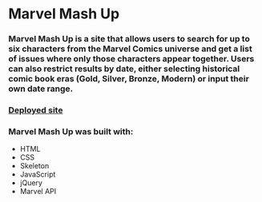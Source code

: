 # Marvel Mash Up

### Marvel Mash Up is a site that allows users to search for up to six characters from the Marvel Comics universe and get a list of issues where only those characters appear together. Users can also restrict results by date, either selecting historical comic book eras (Gold, Silver, Bronze, Modern) or input their own date range.

### [Deployed site](https://isaacmillercodes.github.io/MarvelMashUp/)

### Marvel Mash Up was built with:

* HTML
* CSS
* Skeleton
* JavaScript
* jQuery
* Marvel API
